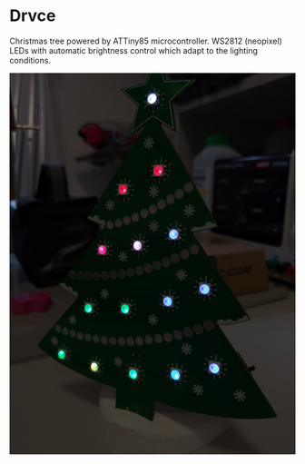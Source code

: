 # Drvce
 Christmas tree powered by ATTiny85 microcontroller. WS2812 (neopixel) LEDs with automatic brightness control which adapt to the lighting conditions.

![](Images/front_side_dark.jpg)
 
 
